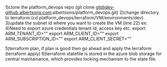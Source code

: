 1)clone the platform_devops repo (git clone git@dev-github.albertsons.com:albertsons/platform_devops.git)
2)change directory to terraform (cd platform_devops/terraform/VM/environments/dev)
3)update the subnet id where you want to create the VM (line 22) ex:
4)Need to export azure credentials tenant id, access key etc.
export ARM_TENANT_ID=""
export ARM_CLIENT_ID=""
export ARM_SUBSCRIPTION_ID=""
export ARM_CLIENT_SECRET=""

5)terraform plan, if plan is good then go ahead and apply the terraform (terraform apply)
6)terraform statefile is stored in the azure blob storage for central maintainance, which provides locking mechanism to the state file.

